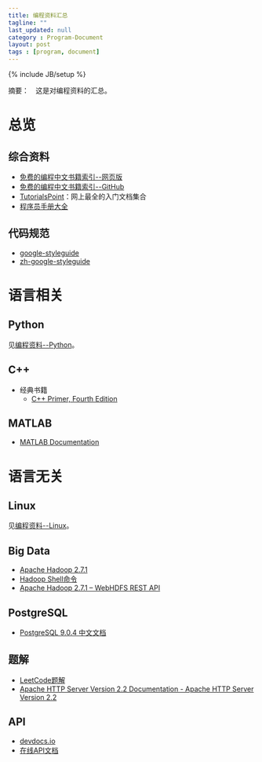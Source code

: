 ```yaml
---
title: 编程资料汇总
tagline: ""
last_updated: null
category : Program-Document
layout: post
tags : [program, document]
---
```


{% include JB/setup %}

摘要：　这是对编程资料的汇总。

<!-- more -->


# 总览

## 综合资料
+ [免费的编程中文书籍索引--网页版](http://siberiawolf.com/free_programming/index.html)
+ [免费的编程中文书籍索引--GitHub](https://github.com/justjavac/free-programming-books-zh_CN)
+ [TutorialsPoint](http://www.tutorialspoint.com/index.htm)：网上最全的入门文档集合
+ [程序员手册大全](http://manual.51yip.com/)

## 代码规范
+ [google-styleguide](https://github.com/google/styleguide)
+ [zh-google-styleguide](https://github.com/zh-google-styleguide/zh-google-styleguide)


# 语言相关

## Python

见[编程资料--Python](http://asin929.github.io/2016/04/09/%E7%BC%96%E7%A8%8B%E8%B5%84%E6%96%99-Python)。

## C++
+ 经典书籍
    + [C++ Primer, Fourth Edition](http://manual.51yip.com/c++/)

## MATLAB
+ [MATLAB Documentation](http://www.mathworks.com/help/)


# 语言无关

## Linux
见[编程资料--Linux](http://asin929.github.io/2016/04/09/%E7%BC%96%E7%A8%8B%E8%B5%84%E6%96%99-Linux)。

## Big Data
+ [Apache Hadoop 2.7.1](http://hadoop.apache.org/docs/current/hadoop-project-dist/hadoop-common/FileSystemShell.html#rmdir)
+ [Hadoop Shell命令](http://hadoop.apache.org/docs/current/hadoop-project-dist/hadoop-common/FileSystemShell.html#rmdir)
+ [Apache Hadoop 2.7.1 – WebHDFS REST API](http://hadoop.apache.org/docs/current/hadoop-project-dist/hadoop-hdfs/WebHDFS.html)

## PostgreSQL
+ [PostgreSQL 9.0.4 中文文档](http://manual.51yip.com/postgresql/)

## 题解
+ [LeetCode题解](https://www.gitbook.com/book/siddontang/leetcode-solution/details)
+ [Apache HTTP Server Version 2.2 Documentation - Apache HTTP Server Version 2.2](http://httpd.apache.org/docs/2.2/)

## API
+ [devdocs.io](http://devdocs.io/)
+ [在线API文档](http://tool.oschina.net/apidocs)
